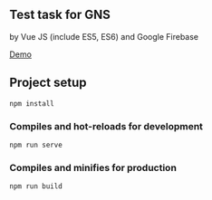 Test task for GNS
-----

by Vue JS (include ES5, ES6) and Google Firebase

[Demo](https://test-c13f7.firebaseapp.com/#/)


## Project setup
```
npm install
```

### Compiles and hot-reloads for development
```
npm run serve
```

### Compiles and minifies for production
```
npm run build
```